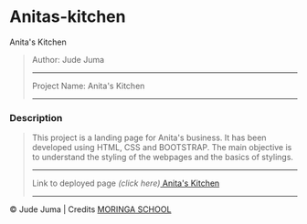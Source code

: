 # Anitas-kitchen
Anita's Kitchen

>Author: Jude Juma
>
>---------------------------
>
>Project Name: Anita's Kitchen
>
>---------------------------
>
### Description
> This project is  a landing page for Anita's business.
>It has been developed using HTML, CSS and BOOTSTRAP.
>The main objective is to understand the styling of the webpages and the basics of stylings.
>
>---------------------------
>
>Link to deployed page _(click here)_<a href="https://github.com/judejuma/Anitas_kitchen/settings" title="Title">
Anita's Kitchen</a>
>
>---------------------------

&copy; Jude Juma | Credits <a href="http://moringaschool.com/" title="Title">MORINGA SCHOOL</a>
